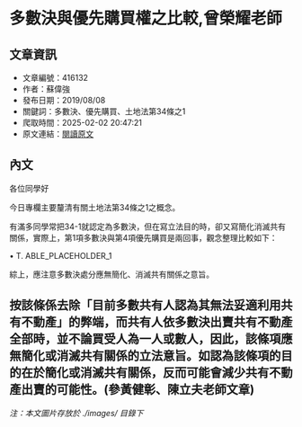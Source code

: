 # 多數決與優先購買權之比較,曾榮耀老師

## 文章資訊
- 文章編號：416132
- 作者：蘇偉強
- 發布日期：2019/08/08
- 關鍵詞：多數決、優先購買、土地法第34條之1
- 爬取時間：2025-02-02 20:47:21
- 原文連結：[閱讀原文](https://real-estate.get.com.tw/Columns/detail.aspx?no=416132)

## 內文
各位同學好

今日專欄主要釐清有關土地法第34條之1之概念。

有滿多同學常把34-1就認定為多數決，但在寫立法目的時，卻又寫簡化消滅共有關係，實際上，第1項多數決與第4項優先購買是兩回事，觀念整理比較如下：

• T. ABLE_PLACEHOLDER_1

綜上，應注意多數決處分應無簡化、消滅共有關係之意旨。

按該條係去除「目前多數共有人認為其無法妥適利用共有不動產」的弊端，而共有人依多數決出賣共有不動產全部時，並不論買受人為一人或數人，因此，該條項應無簡化或消滅共有關係的立法意旨。如認為該條項的目的在於簡化或消滅共有關係，反而可能會減少共有不動產出賣的可能性。(參黃健彰、陳立夫老師文章)
---
*注：本文圖片存放於 ./images/ 目錄下*
